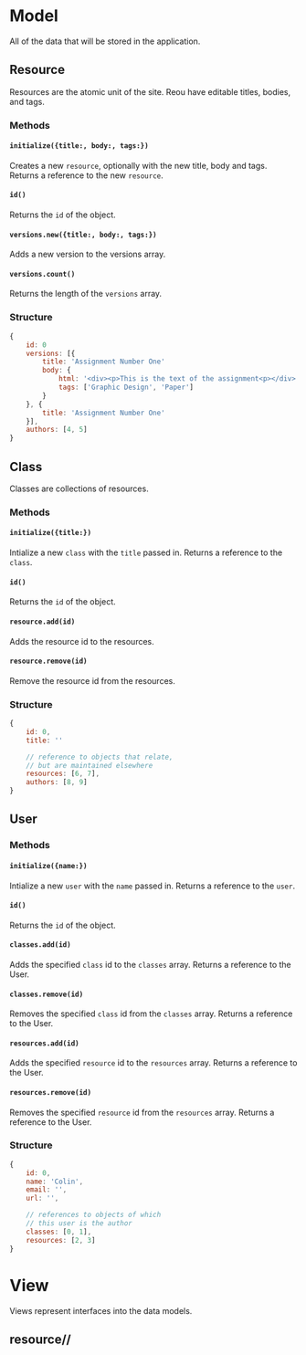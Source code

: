 # Model

All of the data that will be stored in the application.

## Resource

Resources are the atomic unit of the site. Reou have editable titles, bodies, and tags.

### Methods

#### `initialize({title:, body:, tags:})`

Creates a new `resource`, optionally with the new title, body and tags.
Returns a reference to the new `resource`.

#### `id()`

Returns the `id` of the object.

#### `versions.new({title:, body:, tags:})`

Adds a new version to the versions array.

#### `versions.count()`

Returns the length of the `versions` array.


### Structure

```Javascript
{
    id: 0
    versions: [{
        title: 'Assignment Number One'
        body: {
            html: '<div><p>This is the text of the assignment<p></div>',
            tags: ['Graphic Design', 'Paper']
        }
    }, {
        title: 'Assignment Number One'
    }],
    authors: [4, 5]
}
```

## Class

Classes are collections of resources.

### Methods

#### `initialize({title:})`

Intialize a new `class` with the `title` passed in.
Returns a reference to the `class`.

#### `id()`

Returns the `id` of the object.

#### `resource.add(id)`

Adds the resource id to the resources.

#### `resource.remove(id)`

Remove the resource id from the resources.

### Structure

```Javascript
{
    id: 0,
    title: ''

    // reference to objects that relate,
    // but are maintained elsewhere
    resources: [6, 7],
    authors: [8, 9]
}
```

## User

### Methods

#### `initialize({name:})`

Intialize a new `user` with the `name` passed in.
Returns a reference to the `user`.

#### `id()`

Returns the `id` of the object.

#### `classes.add(id)`

Adds the specified `class` id to the `classes` array.
Returns a reference to the User.

#### `classes.remove(id)`

Removes the specified `class` id from the `classes` array.
Returns a reference to the User.

#### `resources.add(id)`

Adds the specified `resource` id to the `resources` array.
Returns a reference to the User.

#### `resources.remove(id)`

Removes the specified `resource` id from the `resources` array.
Returns a reference to the User.

### Structure

```Javascript
{
    id: 0,
    name: 'Colin',
    email: '',
    url: '',

    // references to objects of which
    // this user is the author
    classes: [0, 1],
    resources: [2, 3]
}
```


# View

Views represent interfaces into the data models.

## resource/<id>/<title>/<version>

`id` is an integer, it will determine the appropriate resource to load. The `title` will be loaded based on the resource. `version` is also an integer, specifying which integer to load. Not specificying a version lands you on the most recent version.

### Functionality

- Add/Remove this resource to a class
- View the versions of this resource
- View the class (class/)
- Fork resource (make a copy for you to start your own editing history)

## resource/<id>/<title>/<version>/edit

Editing interface for the resource of `id`, `title`, and `version`. Available to only those with priveldges. Starting with the owner.

### Functionality

- Edit a resource
- Save your edits
- Discard your edits


## class/<id>/<title>

`id` is an integer, it will determine the appropriate class to load. The `title` will be loaded based on the class.

### Functionality

- View/link all resources in a class

## class/<id>/<title>/edit

Same as above, but the editable version. Available to only those with priveldges. Starting with the owner.

### Functionality

- View/link all resources in a class
- Remove resources from the class


## tag/<tag>

`tag` is a string, identifying which resources to load.

### Functionality

- View/link all resources with a particular tag.